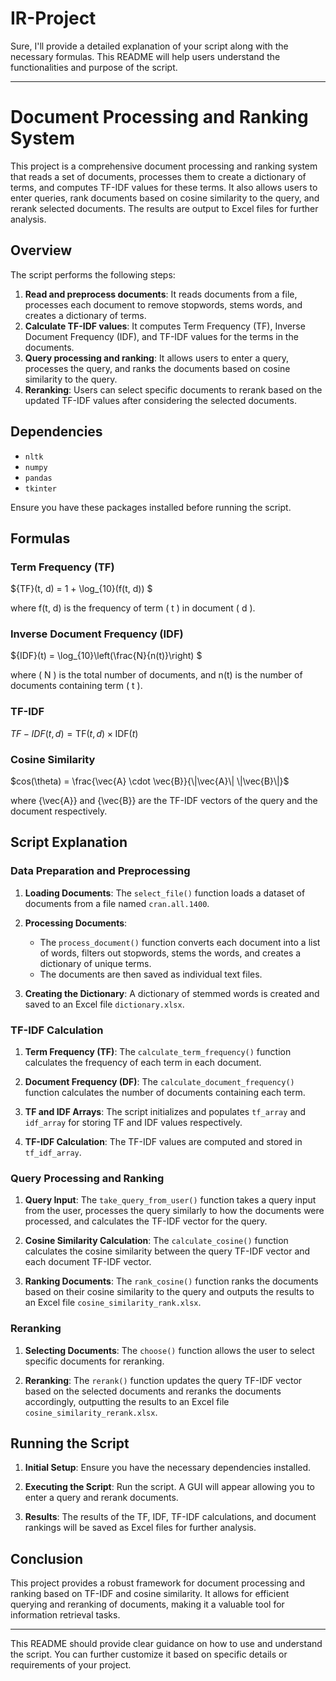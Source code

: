 # IR-Project

Sure, I'll provide a detailed explanation of your script along with the necessary formulas. This README will help users understand the functionalities and purpose of the script.

---

# Document Processing and Ranking System

This project is a comprehensive document processing and ranking system that reads a set of documents, processes them to create a dictionary of terms, and computes TF-IDF values for these terms. It also allows users to enter queries, rank documents based on cosine similarity to the query, and rerank selected documents. The results are output to Excel files for further analysis.

## Overview

The script performs the following steps:

1. **Read and preprocess documents**: It reads documents from a file, processes each document to remove stopwords, stems words, and creates a dictionary of terms.
2. **Calculate TF-IDF values**: It computes Term Frequency (TF), Inverse Document Frequency (IDF), and TF-IDF values for the terms in the documents.
3. **Query processing and ranking**: It allows users to enter a query, processes the query, and ranks the documents based on cosine similarity to the query.
4. **Reranking**: Users can select specific documents to rerank based on the updated TF-IDF values after considering the selected documents.

## Dependencies

- `nltk`
- `numpy`
- `pandas`
- `tkinter`

Ensure you have these packages installed before running the script.

## Formulas

### Term Frequency (TF)

${TF}(t, d) = 1 + \log_{10}(f(t, d)) $

where f(t, d) is the frequency of term \( t \) in document \( d \).

### Inverse Document Frequency (IDF)

${IDF}(t) = \log_{10}\left(\frac{N}{n(t)}\right) $

where \( N \) is the total number of documents, and n(t) is the number of documents containing term \( t \).

### TF-IDF

${TF-IDF}(t, d) = \text{TF}(t, d) \times \text{IDF}(t)$

### Cosine Similarity

$cos(\theta) = \frac{\vec{A} \cdot \vec{B}}{\|\vec{A}\| \|\vec{B}\|}$

where {\vec{A}\} and {\vec{B}\} are the TF-IDF vectors of the query and the document respectively.

## Script Explanation

### Data Preparation and Preprocessing

1. **Loading Documents**: The `select_file()` function loads a dataset of documents from a file named `cran.all.1400`.

2. **Processing Documents**: 
    - The `process_document()` function converts each document into a list of words, filters out stopwords, stems the words, and creates a dictionary of unique terms.
    - The documents are then saved as individual text files.

3. **Creating the Dictionary**: A dictionary of stemmed words is created and saved to an Excel file `dictionary.xlsx`.

### TF-IDF Calculation

1. **Term Frequency (TF)**: The `calculate_term_frequency()` function calculates the frequency of each term in each document.

2. **Document Frequency (DF)**: The `calculate_document_frequency()` function calculates the number of documents containing each term.

3. **TF and IDF Arrays**: The script initializes and populates `tf_array` and `idf_array` for storing TF and IDF values respectively.

4. **TF-IDF Calculation**: The TF-IDF values are computed and stored in `tf_idf_array`.

### Query Processing and Ranking

1. **Query Input**: The `take_query_from_user()` function takes a query input from the user, processes the query similarly to how the documents were processed, and calculates the TF-IDF vector for the query.

2. **Cosine Similarity Calculation**: The `calculate_cosine()` function calculates the cosine similarity between the query TF-IDF vector and each document TF-IDF vector.

3. **Ranking Documents**: The `rank_cosine()` function ranks the documents based on their cosine similarity to the query and outputs the results to an Excel file `cosine_similarity_rank.xlsx`.

### Reranking

1. **Selecting Documents**: The `choose()` function allows the user to select specific documents for reranking.

2. **Reranking**: The `rerank()` function updates the query TF-IDF vector based on the selected documents and reranks the documents accordingly, outputting the results to an Excel file `cosine_similarity_rerank.xlsx`.

## Running the Script

1. **Initial Setup**: Ensure you have the necessary dependencies installed.

2. **Executing the Script**: Run the script. A GUI will appear allowing you to enter a query and rerank documents.

3. **Results**: The results of the TF, IDF, TF-IDF calculations, and document rankings will be saved as Excel files for further analysis.

## Conclusion

This project provides a robust framework for document processing and ranking based on TF-IDF and cosine similarity. It allows for efficient querying and reranking of documents, making it a valuable tool for information retrieval tasks.

---

This README should provide clear guidance on how to use and understand the script. You can further customize it based on specific details or requirements of your project.
